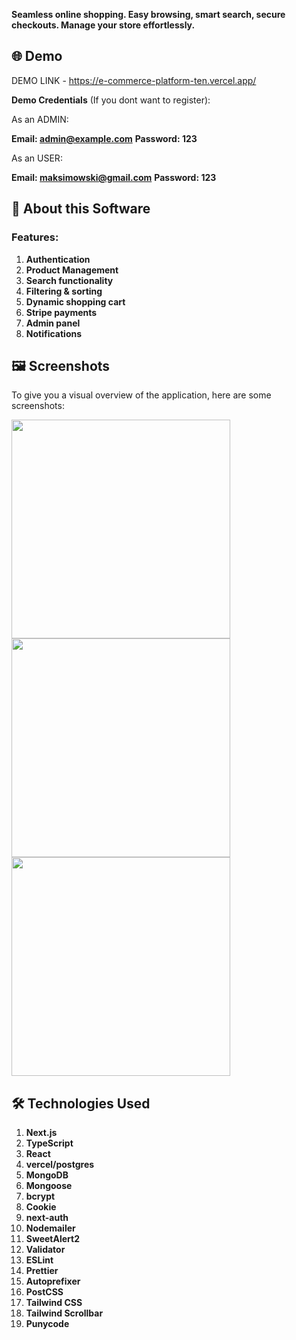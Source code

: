 **Seamless online shopping. Easy browsing, smart search, secure checkouts. Manage your store effortlessly.**
## 🌐 Demo

DEMO LINK - https://e-commerce-platform-ten.vercel.app/

**Demo Credentials** (If you dont want to register):
<p>
<a>
As an ADMIN:
  
**Email: admin@example.com**
**Password: 123**
</a>

<a>
  
As an USER:

**Email: maksimowski@gmail.com**
**Password: 123**

</a>
</p>



## 📖 About this Software

### Features:

1. **Authentication**
2. **Product Management**
3. **Search functionality**
4. **Filtering & sorting**
5. **Dynamic shopping cart**
6. **Stripe payments**
7. **Admin panel**
8. **Notifications**

## 🖼️ Screenshots

To give you a visual overview of the application, here are some screenshots:

<img src="https://github.com/MrBartosz/e-commerce-platform/assets/104212107/4fca1106-5221-4145-a140-3ceb9cfd47bc" height="350"/>
<img src="https://github.com/MrBartosz/e-commerce-platform/assets/104212107/0ecf322a-25ce-472a-9685-36cd28fa9eff" height="350"/>
<img src="https://github.com/MrBartosz/e-commerce-platform/assets/104212107/4ac096e9-4bc2-46fe-ab67-08f6cef0d027" height="350"/>


## 🛠️ Technologies Used

1. **Next.js**
2. **TypeScript**
3. **React**
4. **vercel/postgres**
5. **MongoDB**
6. **Mongoose**
7. **bcrypt**
8. **Cookie**
9. **next-auth**
10. **Nodemailer**
11. **SweetAlert2**
12. **Validator**
13. **ESLint**
14. **Prettier**
15. **Autoprefixer**
16. **PostCSS**
17. **Tailwind CSS**
18. **Tailwind Scrollbar**
19. **Punycode**


